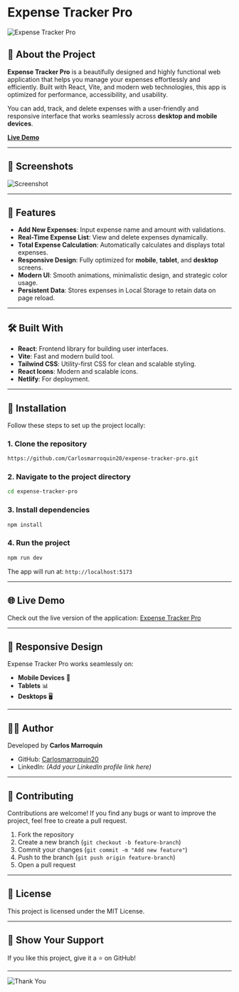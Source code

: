 # Expense Tracker Pro

![Expense Tracker Pro]([https://via.placeholder.com/1200x600.png?text=Expense+Tracker+Pro](https://i.imgur.com/Y9pFLNx.png))

## 🚀 About the Project
**Expense Tracker Pro** is a beautifully designed and highly functional web application that helps you manage your expenses effortlessly and efficiently. Built with React, Vite, and modern web technologies, this app is optimized for performance, accessibility, and usability.

You can add, track, and delete expenses with a user-friendly and responsive interface that works seamlessly across **desktop and mobile devices**.

[**Live Demo**](https://expense-tracker322.netlify.app/)

---

## 📸 Screenshots
![Screenshot](https://via.placeholder.com/800x400.png?text=Expense+Tracker+Pro+Screenshot)

---

## 🎯 Features
- **Add New Expenses**: Input expense name and amount with validations.
- **Real-Time Expense List**: View and delete expenses dynamically.
- **Total Expense Calculation**: Automatically calculates and displays total expenses.
- **Responsive Design**: Fully optimized for **mobile**, **tablet**, and **desktop** screens.
- **Modern UI**: Smooth animations, minimalistic design, and strategic color usage.
- **Persistent Data**: Stores expenses in Local Storage to retain data on page reload.

---

## 🛠️ Built With
- **React**: Frontend library for building user interfaces.
- **Vite**: Fast and modern build tool.
- **Tailwind CSS**: Utility-first CSS for clean and scalable styling.
- **React Icons**: Modern and scalable icons.
- **Netlify**: For deployment.

---

## 🚀 Installation

Follow these steps to set up the project locally:

### 1. Clone the repository
```bash
https://github.com/Carlosmarroquin20/expense-tracker-pro.git
```

### 2. Navigate to the project directory
```bash
cd expense-tracker-pro
```

### 3. Install dependencies
```bash
npm install
```

### 4. Run the project
```bash
npm run dev
```

The app will run at: `http://localhost:5173`

---

## 🌐 Live Demo
Check out the live version of the application:
[Expense Tracker Pro](https://expense-tracker322.netlify.app/)

---

## 📱 Responsive Design
Expense Tracker Pro works seamlessly on:
- **Mobile Devices** 📱
- **Tablets** 📊
- **Desktops** 🖥️

---

## 👨‍💻 Author
Developed by **Carlos Marroquin**
- GitHub: [Carlosmarroquin20](https://github.com/Carlosmarroquin20)
- LinkedIn: *(Add your LinkedIn profile link here)*

---

## 🤝 Contributing
Contributions are welcome! If you find any bugs or want to improve the project, feel free to create a pull request.

1. Fork the repository
2. Create a new branch (`git checkout -b feature-branch`)
3. Commit your changes (`git commit -m "Add new feature"`)
4. Push to the branch (`git push origin feature-branch`)
5. Open a pull request

---

## 📜 License
This project is licensed under the MIT License.

---

## 🌟 Show Your Support
If you like this project, give it a ⭐ on GitHub!

---

![Thank You](https://via.placeholder.com/1200x300.png?text=Thank+You+for+Checking+Out+Expense+Tracker+Pro)
